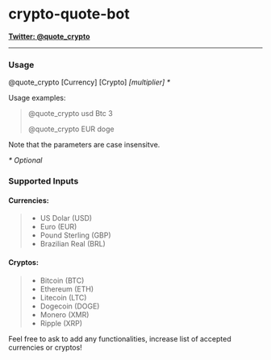 # crypto-quote-bot

[**Twitter: @quote_crypto**](https://twitter.com/quote_crypto "Follow me!")

---

### Usage

@quote_crypto [Currency] [Crypto] *[multiplier] \**

 Usage examples:
> 
> @quote_crypto usd Btc 3
> 
> @quote_crypto EUR doge

Note that the parameters are case insensitve.

*\* Optional*

### Supported Inputs

#### Currencies:

>* US Dolar (USD)
>* Euro (EUR)
>* Pound Sterling (GBP)
>* Brazilian Real (BRL)

#### Cryptos:
>* Bitcoin (BTC)
>* Ethereum (ETH)
>* Litecoin (LTC)
>* Dogecoin (DOGE)
>* Monero (XMR)
>* Ripple (XRP)

Feel free to ask to add any functionalities, increase list of accepted currencies or cryptos!




